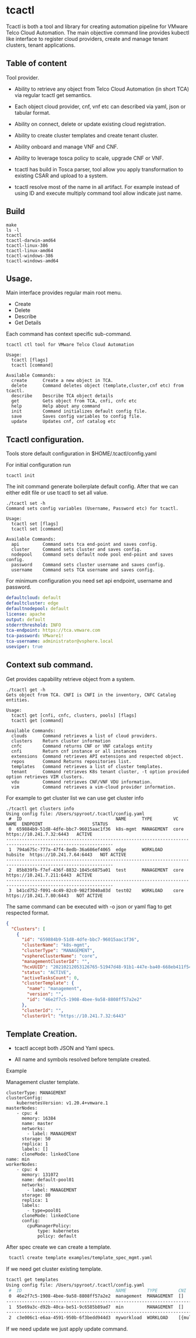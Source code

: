 # tcactl

Tcactl  is both a tool and library for creating automation pipeline for VMware Telco Cloud Automation.
The main objective command line provides kubectl like interface to register 
cloud providers, create and manage tenant clusters, tenant applications.

## Table of content

Tool provider.
* Ability to retrieve any object from Telco Cloud Automation (in short TCA)
  via regular tcactl get semantics.
  
* Each object cloud provider, cnf, vnf etc can described via yaml, json or tabular format.

* Ability on connect, delete or update existing cloud registration.

* Ability to create cluster templates and create tenant cluster.

* Ability onboard and manage VNF and CNF.

* Ability to leverage tosca policy to scale, upgrade CNF or VNF.

* tcactl has build in Tosca parser, tool allow you apply transformation 
  to existing CSAR and upload to a system.

* tcactl resolve most of the name in all artifact. For example instead of using
  ID and execute multiply command tool allow indicate just name.
  
## Build

```
make
ls -l 
tcactl			
tcactl-darwin-amd64	
tcactl-linux-386	
tcactl-linux-amd64	
tcactl-windows-386	
tcactl-windows-amd64
```

## Usage.

Main interface provides regular main root menu. 

* Create
* Delete
* Describe
* Get Details

Each command has context specific sub-command.

```shell
tcactl ctl tool for VMware Telco Cloud Automation

Usage:
  tcactl [flags]
  tcactl [command]

Available Commands:
  create      Create a new object in TCA.
  delete      Command deletes object (template,cluster,cnf etc) from tcactl.
  describe    Describe TCA object details
  get         Gets object from TCA, cnfi, cnfc etc
  help        Help about any command
  init        Command initializes default config file.
  save        Saves config variables to config file.
  update      Updates cnf, cnf catalog etc
```

## Tcactl configuration.

Tools store default configuration in $HOME/.tcactl/config.yaml

For initial configuration run

```shell
tcactl init
```
The init command generate boilerplate default config.
After that we can either edit file or use tcactl to set all value.

```shell
./tcactl set -h
Command sets config variables (Username, Password etc) for tcactl.

Usage:
  tcactl set [flags]
  tcactl set [command]

Available Commands:
  api         Command sets tca end-point and saves config.
  cluster     Command sets cluster and saves config.
  nodepool    Command sets default node pool end-point and saves config.
  password    Command sets cluster username and saves config.
  username    Command sets TCA username and saves config.
```

For minimum configuration you need set api endpoint,
username and password.

```yaml
defaultcloud: default
defaultcluster: edge
defaultnodepool: default
license: apache
output: default
stderrthreshold: INFO
tca-endpoint: https://tca.vmware.com
tca-password: VMware1!
tca-username: administrator@vsphere.local
useviper: true
```
## Context sub command.

Get provides capability retrieve object from a system.

```shell
./tcactl get -h
Gets object from TCA. CNFI is CNFI in the inventory, CNFC Catalog entities.

Usage:
  tcactl get [cnfi, cnfc, clusters, pools] [flags]
  tcactl get [command]

Available Commands:
  clouds      Command retrieves a list of cloud providers.
  clusters    Return cluster information
  cnfc        Command returns CNF or VNF catalogs entity
  cnfi        Return cnf instance or all instances
  extensions  Command retrieves API extensions and respected object.
  repos       Command Returns repositories list.
  templates   Command retrieves a list of cluster templates.
  tenant      Command retrieves K8s tenant cluster, -t option provided option retrieves VIM clusters.
  vdu         Command retrieves CNF/VNF VDU information.
  vim         Command retrieves a vim-cloud provider information.
```

For example to get cluster list we can use get cluster info

```shell
./tcactl get clusters info
Using config file: /Users/spyroot/.tcactl/config.yaml
 #  ID                                    NAME      TYPE        VC NAME  ENDPOINT                   STATUS
 0  659884b9-51d8-4dfe-bbc7-96015aac1f36  k8s-mgmt  MANAGEMENT  core     https://10.241.7.32:6443   ACTIVE
---------------------------------------------------------------------------------------------------------------
 1  794a675c-777a-47f4-8edb-36a686ef4065  edge      WORKLOAD    hubsite  https://10.241.7.64:6443   NOT ACTIVE
---------------------------------------------------------------------------------------------------------------
 2  85b839fb-f7ef-436f-8832-1045c6875a01  test      MANAGEMENT  core     https://10.241.7.211:6443  ACTIVE
---------------------------------------------------------------------------------------------------------------
 3  b41cd752-f091-4c49-82c0-982f3040a03d  test02    WORKLOAD    core     https://10.241.7.80:6443   NOT ACTIVE
```

The same command can be executed with -o json or yaml flag to get respected format.

```json
{
  "Clusters": [
    {
      "id": "659884b9-51d8-4dfe-bbc7-96015aac1f36",
      "clusterName": "k8s-mgmt",
      "clusterType": "MANAGEMENT",
      "vsphereClusterName": "core",
      "managementClusterId": "",
      "hcxUUID": "20210212053126765-51947d48-91b1-447e-ba40-668eb411f545",
      "status": "ACTIVE",
      "activeTasksCount": 0,
      "clusterTemplate": {
        "name": "management",
        "version": "",
        "id": "46e2f7c5-1908-4bee-9a58-8808ff57a2e2"
      },
      "clusterId": "",
      "clusterUrl": "https://10.241.7.32:6443"
```


## Template Creation.

* tcactl accept both JSON and Yaml specs.

* All name and symbols resolved before template created.

Example 

Management cluster template.

```
clusterType: MANAGEMENT
clusterConfig:
    kubernetesVersion: v1.20.4+vmware.1
masterNodes:
    - cpu: 4
      memory: 16384
      name: master
      networks:
        - label: MANAGEMENT
      storage: 50
      replica: 1
      labels: []
      cloneMode: linkedClone
name: min
workerNodes:
    - cpu: 4
      memory: 131072
      name: default-pool01
      networks:
        - label: MANAGEMENT
      storage: 80
      replica: 1
      labels:
        - type=pool01
      cloneMode: linkedClone
      config:
        cpuManagerPolicy:
            type: kubernetes
            policy: default
```

After spec create we can create a template.

```bash
 tcactl create template examples/template_spec_mgmt.yaml
```

If we need get cluster existing template.

```bash
tcactl get templates
Using config file: /Users/spyroot/.tcactl/config.yaml
 #  ID                                    NAME        TYPE        CNI                        K8S VER.
 0  46e2f7c5-1908-4bee-9a58-8808ff57a2e2  management  MANAGEMENT  []                         v1.20.4+vmware.1
--------------------------------------------------------------------------------------------------------------
 1  55e69a3c-d92b-40ca-be51-9c6585b89ad7  min         MANAGEMENT  []                         v1.20.4+vmware.1
--------------------------------------------------------------------------------------------------------------
 2  c3e006c1-e6aa-4591-950b-6f3bedd944d3  myworkload  WORKLOAD    [{multus {}} {calico {}}]  v1.20.4+vmware.1
```

If we need update we just apply update command.
